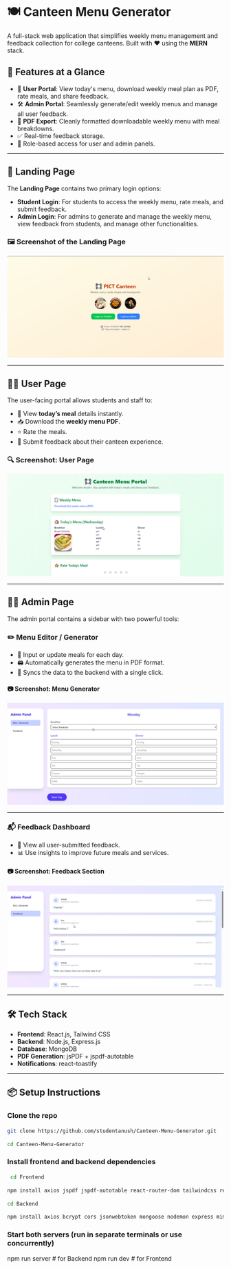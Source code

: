 # 🍽️ Canteen Menu Generator

A full-stack web application that simplifies weekly menu management and feedback collection for college canteens. Built with ❤️ using the **MERN** stack.

## 🚀 Features at a Glance

- 👤 **User Portal**: View today's menu, download weekly meal plan as PDF, rate meals, and share feedback.
- 🛠️ **Admin Portal**: Seamlessly generate/edit weekly menus and manage all user feedback.
- 📄 **PDF Export**: Cleanly formatted downloadable weekly menu with meal breakdowns.
- ✅ Real-time feedback storage.
- 🔐 Role-based access for user and admin panels.

---
## 📱 Landing Page

The **Landing Page** contains two primary login options:

- **Student Login**: For students to access the weekly menu, rate meals, and submit feedback.
- **Admin Login**: For admins to generate and manage the weekly menu, view feedback from students, and manage other functionalities.

### 🖼️ Screenshot of the Landing Page

![Landing Page](Frontend/src/assets/LandingPage.png)

---

## 👨‍🍳 User Page

The user-facing portal allows students and staff to:

- 📅 View **today’s meal** details instantly.
- 📥 Download the **weekly menu PDF**.
- ⭐ Rate the meals.
- 💬 Submit feedback about their canteen experience.

### 🔍 Screenshot: User Page

![UserPage Screenshot](Frontend/src/assets/UserPage.png)

---

## 🧑‍💼 Admin Page

The admin portal contains a sidebar with two powerful tools:

### ✏️ Menu Editor / Generator

- 🧾 Input or update meals for each day.
- 🖨️ Automatically generates the menu in PDF format.
- 🔄 Syncs the data to the backend with a single click.

#### 📷 Screenshot: Menu Generator

![Admin Menu Generator](Frontend/src/assets/AdminEdit.png)

---

### 📬 Feedback Dashboard

- 🧠 View all user-submitted feedback.
- 📊 Use insights to improve future meals and services.

#### 📷 Screenshot: Feedback Section

![Admin Feedback Viewer](Frontend/src/assets/AdminFeedback.png)

---

## 🛠️ Tech Stack

- **Frontend**: React.js, Tailwind CSS
- **Backend**: Node.js, Express.js
- **Database**: MongoDB
- **PDF Generation**: jsPDF + jspdf-autotable
- **Notifications**: react-toastify

---

## 📦 Setup Instructions


### Clone the repo
```bash
git clone https://github.com/studentanush/Canteen-Menu-Generator.git
```
```bash
cd Canteen-Menu-Generator
```
### Install frontend and backend dependencies
``` bash
 cd Frontend
```
```bash
npm install axios jspdf jspdf-autotable react-router-dom tailwindcss react-toastify
```
```bash
cd Backend
```
```bash
npm install axios bcrypt cors jsonwebtoken mongoose nodemon express mime
```

### Start both servers (run in separate terminals or use concurrently)
npm run server   # for Backend
npm run dev   # for Frontend 
